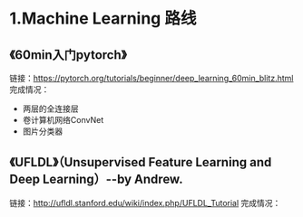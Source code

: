 # 1.Machine Learning 路线

## 《60min入门pytorch》
链接：https://pytorch.org/tutorials/beginner/deep_learning_60min_blitz.html
完成情况：
- 两层的全连接层
- 卷计算机网络ConvNet
- 图片分类器

## 《UFLDL》（Unsupervised Feature Learning and Deep Learning）--by Andrew.
链接：http://ufldl.stanford.edu/wiki/index.php/UFLDL_Tutorial
完成情况：

